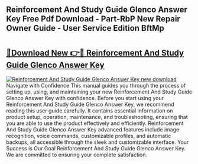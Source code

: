 ## Reinforcement And Study Guide Glenco Answer Key Free Pdf Download - Part-RbP New Repair Owner Guide - User Service Edition BftMp

# <h2><a href="http://bc79121.oget.top/?id=Reinforcement+And+Study+Guide+Glenco+Answer+Key">🔗Download New 👉🔴 Reinforcement And Study Guide Glenco Answer Key</a></h2>

[![Reinforcement And Study Guide Glenco Answer Key new download](https://i.imgur.com/5g1atiW.png)](http://bc79121.oget.top/?id=Reinforcement+And+Study+Guide+Glenco+Answer+Key)
Navigate with Confidence This manual guides you through the process of setting up, using, and maintaining your new Reinforcement And Study Guide Glenco Answer Key with confidence. Before you start using your Reinforcement And Study Guide Glenco Answer Key, we recommend reading this user guide carefully. It contains essential information on product setup, operation, maintenance, and troubleshooting, ensuring that you are able to use the product effectively and efficiently. Reinforcement And Study Guide Glenco Answer Key advanced features include image recognition, voice commands, customizable profiles, and automatic backups, all accessible through the sleek and customizable interface. Your Success is Our Goal Reinforcement And Study Guide Glenco Answer Key. We are committed to ensuring your complete satisfaction.
